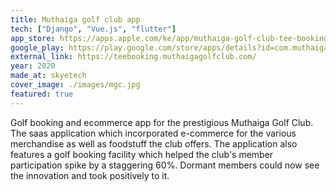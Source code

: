 ```yaml
---
title: Muthaiga golf club app
tech: ["Django", "Vue.js", "flutter"]
app_store: https://apps.apple.com/ke/app/muthaiga-golf-club-tee-booking/id1532023645
google_play: https://play.google.com/store/apps/details?id=com.muthaigagolfclub.app
external_link: https://teebooking.muthaigagolfclub.com/
year: 2020
made_at: skyetech
cover_image: ./images/mgc.jpg
featured: true
---
```


Golf booking and ecommerce app for the prestigious Muthaiga Golf Club. The saas application which incorporated e-commerce for the various merchandise as well as foodstuff the club offers. The application also features a golf booking facility which helped the club's member participation spike by a staggering 60%. Dormant members could now see the innovation and took positively to it.
